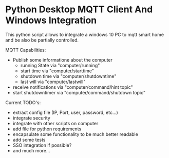 # Python Desktop MQTT Client And Windows Integration

This python script allows to integrate a windows 10 PC to mqtt smart home and be also be partially controlled.

MQTT Capabilities:
- Publish some informatione about the computer
    - running State via "computer/running"
    - start time via "computer/starttime"
    - shutdown time via "computer/shutdowntime"
    - last will via "computer/lastwill"
- receive notifications via "computer/command/hint topic"
- start shutdowntimer via "computer/command/shutdown topic"

Current TODO's:
- extract config file (IP, Port, user, password, etc...)
- integrate security
- integrate with other scripts on computer
- add file for python requirements
- encapsulate some functionality to be much better readable
- add some tests
- SSO integration if possible?
- and much more...